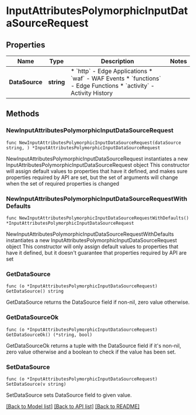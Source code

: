 # InputAttributesPolymorphicInputDataSourceRequest

## Properties

Name | Type | Description | Notes
------------ | ------------- | ------------- | -------------
**DataSource** | **string** | * &#x60;http&#x60; - Edge Applications * &#x60;waf&#x60; - WAF Events * &#x60;functions&#x60; - Edge Functions * &#x60;activity&#x60; - Activity History | 

## Methods

### NewInputAttributesPolymorphicInputDataSourceRequest

`func NewInputAttributesPolymorphicInputDataSourceRequest(dataSource string, ) *InputAttributesPolymorphicInputDataSourceRequest`

NewInputAttributesPolymorphicInputDataSourceRequest instantiates a new InputAttributesPolymorphicInputDataSourceRequest object
This constructor will assign default values to properties that have it defined,
and makes sure properties required by API are set, but the set of arguments
will change when the set of required properties is changed

### NewInputAttributesPolymorphicInputDataSourceRequestWithDefaults

`func NewInputAttributesPolymorphicInputDataSourceRequestWithDefaults() *InputAttributesPolymorphicInputDataSourceRequest`

NewInputAttributesPolymorphicInputDataSourceRequestWithDefaults instantiates a new InputAttributesPolymorphicInputDataSourceRequest object
This constructor will only assign default values to properties that have it defined,
but it doesn't guarantee that properties required by API are set

### GetDataSource

`func (o *InputAttributesPolymorphicInputDataSourceRequest) GetDataSource() string`

GetDataSource returns the DataSource field if non-nil, zero value otherwise.

### GetDataSourceOk

`func (o *InputAttributesPolymorphicInputDataSourceRequest) GetDataSourceOk() (*string, bool)`

GetDataSourceOk returns a tuple with the DataSource field if it's non-nil, zero value otherwise
and a boolean to check if the value has been set.

### SetDataSource

`func (o *InputAttributesPolymorphicInputDataSourceRequest) SetDataSource(v string)`

SetDataSource sets DataSource field to given value.



[[Back to Model list]](../README.md#documentation-for-models) [[Back to API list]](../README.md#documentation-for-api-endpoints) [[Back to README]](../README.md)


